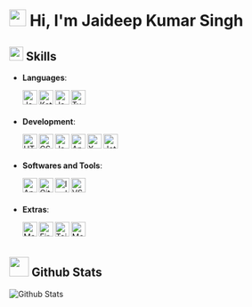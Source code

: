 
# <img src="https://media.giphy.com/media/hvRJCLFzcasrR4ia7z/giphy.gif" width="30"> Hi, I'm Jaideep Kumar Singh <Software Developer>

## <img src="https://media2.giphy.com/media/QssGEmpkyEOhBCb7e1/giphy.gif?cid=ecf05e47a0n3gi1bfqntqmob8g9aid1oyj2wr3ds3mg700bl&rid=giphy.gif" width ="25"><b> Skills </b>
- **Languages**:
  
  <img align="left" alt="Java" width="26px" src="https://iconscout.com/free-icon/java-60" />
<img align="left" alt="Kotlin" width="26px" src="https://iconscout.com/free-icon/kotlin-3521538" />
<img align="left" alt="JavaScript" width="26px" src="https://img.icons8.com/color/512/javascript.png" />
<img align="left" alt="Typescript" width="26px" src="https://img.icons8.com/?size=512&id=nCj4PvnCO0tZ&format=png" />
  <br/>
  <br/>
  
- **Development**:
  
  <img align="left" alt="HTML5" width="26px" src="https://img.icons8.com/color/512/html-5.png" />
<img align="left" alt="CSS3" width="26px" src="https://img.icons8.com/fluency/512/css3.png" />
<img align="left" alt="JavaScript" width="26px" src="https://img.icons8.com/color/512/javascript.png" />
<img align="left" alt="Android" width="26px" src="https://iconscout.com/free-icon/android-206" />
<img align="left" alt="XML" width="26px" src="https://iconscout.com/icon/xml-22" />
<img align="left" alt="Jetpack Compose" width="26px" src="https://iconscout.com/free-icon/android-3995403" />
  <br/>
  <br/>

- **Softwares and Tools**:
  
  <img align="left" alt="Android Studio" width="26px" src="https://img.icons8.com/?size=512&id=04OFrkjznvcd&format=png" />
<img align="left" alt="Git" width="26px" src="https://img.icons8.com/color/512/git.png" />
<img align="left" alt="Inellij Idea" width="26px" src="https://iconscout.com/free-icon/intellij-4" />
<img align="left" alt="VS Code" width="26px" src="https://iconscout.com/free-icon/visual-studio-code-3251603" />
  <br/>
  <br/>

- **Extras**:
  
  <img align="left" alt="Markdown" width="26px" src="https://img.icons8.com/?size=512&id=21831&format=png" />  
<img align="left" alt="Firebase" width="26px" src="https://img.icons8.com/color/512/firebase.png" />
<img align="left" alt="TailwindCSS" width="26px" src="https://img.icons8.com/?size=512&id=CIAZz2CYc6Kc&format=png" /> 
<img align="left" alt="MongoDB" width="26px" src="https://img.icons8.com/color/512/mongodb.png" />
<br>
<br>

## <img src="https://media.giphy.com/media/iY8CRBdQXODJSCERIr/giphy.gif" width="35"><b> Github Stats </b>
  <img align="center" src="https://github-readme-stats.vercel.app/api?username=nischay-code&count_private=true&show_icons=true&line_height=20&title_color=7A7ADB&icon_color=2234AE&text_color=D3D3D3&bg_color=0,000000,130F40" alt="Github Stats">
 

